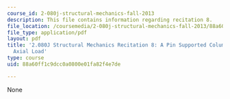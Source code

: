 ```yaml
---
course_id: 2-080j-structural-mechanics-fall-2013
description: This file contains information regarding recitation 8.
file_location: /coursemedia/2-080j-structural-mechanics-fall-2013/88a60ff1c9dcc0a0800e01fa82f4e7de_MIT2_080JF13_Recitation8.pdf
file_type: application/pdf
layout: pdf
title: '2.080J Structural Mechanics Recitation 8: A Pin Supported Column with Eccentric
  Axial Load'
type: course
uid: 88a60ff1c9dcc0a0800e01fa82f4e7de

---
```

None
